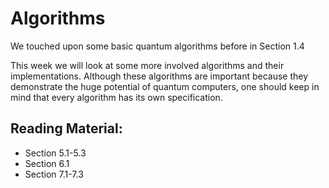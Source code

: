 # Algorithms

We touched upon some basic quantum algorithms before in Section 1.4

This week we will look at some more involved algorithms and their implementations. Although these algorithms are important because they demonstrate the huge potential of quantum computers, one should keep in mind that every algorithm has its own specification.

## Reading Material:
* Section 5.1-5.3
* Section 6.1
* Section 7.1-7.3
